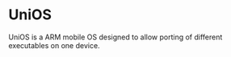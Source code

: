 # UniOS
UniOS is a ARM mobile OS designed to allow porting of different executables on one device. 
